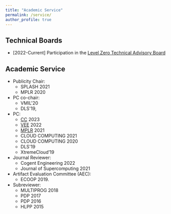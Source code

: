 ```yaml
---
title: "Academic Service"
permalink: /service/
author_profile: true
---
```


## Technical Boards

* [2022-Current] Participation in the [Level Zero Technical Advisory Board](https://github.com/oneapi-src/oneAPI-tab/tree/main/tab-level-zero)


## Academic Service 
* Publicity Chair: 
  * SPLASH 2021
  * MPLR 2020
* PC co-chair:
  * VMIL'20
  * DLS'19, 
* PC: 
  * [CC](https://conf.researchr.org/track/CC-2023/CC-2023-research-papers) 2023
  * [VEE](https://conf.researchr.org/committee/vee-2022/vee-2022-papers-program-committee) 2022
  * [MPLR](https://wwuindico.uni-muenster.de/event/449/) 2021 
  * CLOUD COMPUTING 2021
  * CLOUD COMPUTING 2020
  * DLS'19
  * XtremeCloud’19
* Journal Reviewer:
  * Cogent Engineering 2022
  * Journal of Supercomputing 2021 
* Artifact Evaluation Committee (AEC): 
  * ECOOP 2019.
* Subreviewer:
  * MULTIPROG 2018
  * PDP 2017
  * PDP 2016
  * HLPP 2015
